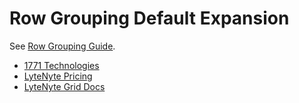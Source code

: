 # Row Grouping Default Expansion

See [Row Grouping Guide](https://1771technologies.com/docs/row-grouping).

- [1771 Technologies](https://1771technologies.com)
- [LyteNyte Pricing](https://1771technologies.com/pricing)
- [LyteNyte Grid Docs](https://1771technologies.com/docs/intro-getting-started)
